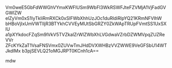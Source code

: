Vm0weE5GbFdWWGhVYmxKWFlUSm9WbFl3WkRSWFJteFZVMjA1VjFadGVGWlZW
elZyVm0xS1IyTkliRmRXCk0xSlFWbXhhUzJOc1duRldiRlpYQ21KRmNFVlhW
bHBoVjIxUmVWTlljR3BTYkhCVVEyMUtSbGRZY0ZkWApTRUpFVmtSS1UxSXlU
a1pXYkdocFZqSm9lVkV5TVZkalZrWlZWbXhLVGdwaVZrbDZWMVpqZUZReVVr
ZFcKYkZaT1VsaFNSVmx0ZUVwTmJHdDVXWHBzVVZWWE9VeGFSbU14WTJkdlMx
b3pjSEVLQ21oMGJRPT0KCnh1cA==

mdw